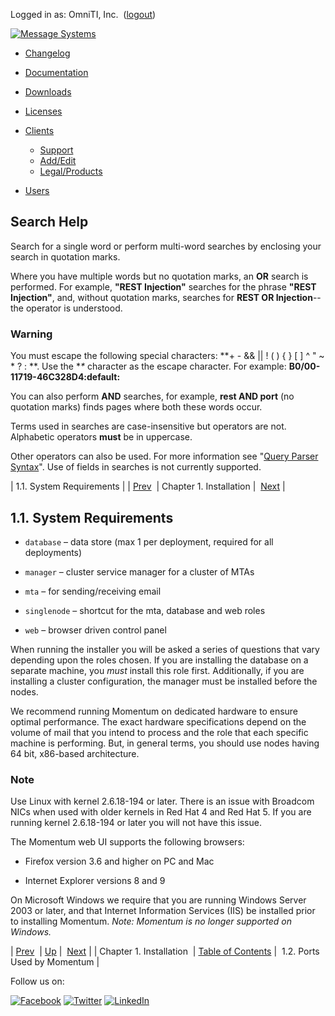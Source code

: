 Logged in as: OmniTI, Inc.  ([logout](https://support.messagesystems.com/logout.php))

[![Message Systems](https://support.messagesystems.com/images/ms-white205.png)](https://support.messagesystems.com/start.php) 

*   [Changelog](https://support.messagesystems.com/start.php?show=changelog)
*   [Documentation](https://support.messagesystems.com/docs/)
*   [Downloads](https://support.messagesystems.com/start.php)

*   [Licenses](https://support.messagesystems.com/license_summary.php)
*   <a href="">Clients</a>
    *   [Support](https://support.messagesystems.com/cs.php)
    *   [Add/Edit](https://support.messagesystems.com/edit_client.php)
    *   [Legal/Products](https://support.messagesystems.com/edit_products.php)
*   [Users](https://support.messagesystems.com/edit_customer.php)

## Search Help

Search for a single word or perform multi-word searches by enclosing your search in quotation marks.

Where you have multiple words but no quotation marks, an **OR** search is performed. For example, **"REST Injection"** searches for the phrase **"REST Injection"**, and, without quotation marks, searches for **REST OR Injection**--the operator is understood.

### Warning

You must escape the following special characters: **+ - && || ! ( ) { } [ ] ^ " ~ * ? : \**. Use the **\** character as the escape character. For example: **B0/00-11719-46C328D4\:default\:**

You can also perform **AND** searches, for example, **rest AND port** (no quotation marks) finds pages where both these words occur.

Terms used in searches are case-insensitive but operators are not. Alphabetic operators **must** be in uppercase.

Other operators can also be used. For more information see "[Query Parser Syntax](https://lucene.apache.org/core/old_versioned_docs/versions/3_0_0/queryparsersyntax.html)". Use of fields in searches is not currently supported.

| 1.1. System Requirements |
| [Prev](install.php)  | Chapter 1. Installation |  [Next](install.ports.php) |

## 1.1. System Requirements

*   `database` – data store (max 1 per deployment, required for all deployments)

*   `manager` – cluster service manager for a cluster of MTAs

*   `mta` – for sending/receiving email

*   `singlenode` – shortcut for the mta, database and web roles

*   `web` – browser driven control panel

When running the installer you will be asked a series of questions that vary depending upon the roles chosen. If you are installing the database on a separate machine, you *must* install this role first. Additionally, if you are installing a cluster configuration, the manager must be installed before the nodes.

We recommend running Momentum on dedicated hardware to ensure optimal performance. The exact hardware specifications depend on the volume of mail that you intend to process and the role that each specific machine is performing. But, in general terms, you should use nodes having 64 bit, x86-based architecture.

### Note

Use Linux with kernel 2.6.18-194 or later. There is an issue with Broadcom NICs when used with older kernels in Red Hat 4 and Red Hat 5\. If you are running kernel 2.6.18-194 or later you will not have this issue.

The Momentum web UI supports the following browsers:

*   Firefox version 3.6 and higher on PC and Mac

*   Internet Explorer versions 8 and 9

On Microsoft Windows we require that you are running Windows Server 2003 or later, and that Internet Information Services (IIS) be installed prior to installing Momentum. *Note: Momentum is no longer supported on Windows.* 

| [Prev](install.php)  | [Up](install.php) |  [Next](install.ports.php) |
| Chapter 1. Installation  | [Table of Contents](index.php) |  1.2. Ports Used by Momentum |

Follow us on:

[![Facebook](https://support.messagesystems.com/images/icon-facebook.png)](http://www.facebook.com/messagesystems) [![Twitter](https://support.messagesystems.com/images/icon-twitter.png)](http://twitter.com/#!/MessageSystems) [![LinkedIn](https://support.messagesystems.com/images/icon-linkedin.png)](http://www.linkedin.com/company/message-systems)